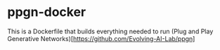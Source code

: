 # ppgn-docker
This is a Dockerfile that builds everything needed to run (Plug and Play Generative Networks)[https://github.com/Evolving-AI-Lab/ppgn]
